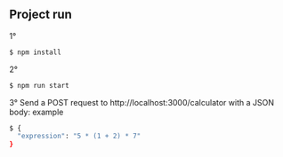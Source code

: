 ## Project run

1°
```bash
$ npm install
```

2°
```bash
$ npm run start
```

3°
Send a POST request to http://localhost:3000/calculator with a JSON body:
example
```bash
$ {
  "expression": "5 * (1 + 2) * 7"
}
```
